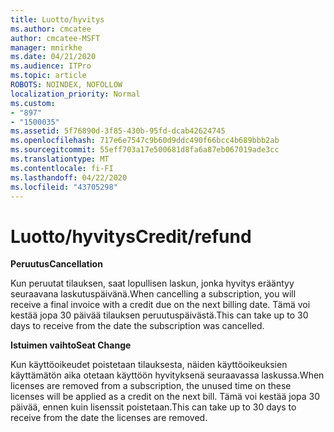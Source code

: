 ```yaml
---
title: Luotto/hyvitys
ms.author: cmcatee
author: cmcatee-MSFT
manager: mnirkhe
ms.date: 04/21/2020
ms.audience: ITPro
ms.topic: article
ROBOTS: NOINDEX, NOFOLLOW
localization_priority: Normal
ms.custom:
- "897"
- "1500035"
ms.assetid: 5f76890d-3f85-430b-95fd-dcab42624745
ms.openlocfilehash: 717e6e7547c9b60d9ddc490f66bcc4b689bbb2ab
ms.sourcegitcommit: 55eff703a17e500681d8fa6a87eb067019ade3cc
ms.translationtype: MT
ms.contentlocale: fi-FI
ms.lasthandoff: 04/22/2020
ms.locfileid: "43705298"
---
```

# <a name="creditrefund"></a><span data-ttu-id="bce71-102">Luotto/hyvitys</span><span class="sxs-lookup"><span data-stu-id="bce71-102">Credit/refund</span></span>

<span data-ttu-id="bce71-103">**Peruutus**</span><span class="sxs-lookup"><span data-stu-id="bce71-103">**Cancellation**</span></span>
  
<span data-ttu-id="bce71-104">Kun peruutat tilauksen, saat lopullisen laskun, jonka hyvitys erääntyy seuraavana laskutuspäivänä.</span><span class="sxs-lookup"><span data-stu-id="bce71-104">When cancelling a subscription, you will receive a final invoice with a credit due on the next billing date.</span></span> <span data-ttu-id="bce71-105">Tämä voi kestää jopa 30 päivää tilauksen peruutuspäivästä.</span><span class="sxs-lookup"><span data-stu-id="bce71-105">This can take up to 30 days to receive from the date the subscription was cancelled.</span></span>
  
<span data-ttu-id="bce71-106">**Istuimen vaihto**</span><span class="sxs-lookup"><span data-stu-id="bce71-106">**Seat Change**</span></span>
  
<span data-ttu-id="bce71-107">Kun käyttöoikeudet poistetaan tilauksesta, näiden käyttöoikeuksien käyttämätön aika otetaan käyttöön hyvityksenä seuraavassa laskussa.</span><span class="sxs-lookup"><span data-stu-id="bce71-107">When licenses are removed from a subscription, the unused time on these licenses will be applied as a credit on the next bill.</span></span> <span data-ttu-id="bce71-108">Tämä voi kestää jopa 30 päivää, ennen kuin lisenssit poistetaan.</span><span class="sxs-lookup"><span data-stu-id="bce71-108">This can take up to 30 days to receive from the date the licenses are removed.</span></span>